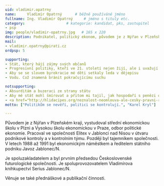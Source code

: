 ```yaml
---
uid: vladimir.opatrny
name:     Vladimír Opatrný  	# běžně používáné jméno
fullname: Ing. Vladimír Opatrný  	# jméno s tituly etc.
category:                 	# kategorie: kandidat, pks, zastupitel
- psp
img: people/vladimir-opatrny.jpg   # 165 x 220
description: Podnikatel, politický ekonom, původem je z Nýřan v Plzeňském kraji.           	# kratký popis, max 160 znaků
mail:
- vladimir.opatrny@pirati.cz
ordpsp: 5

supporting:
- Stát, který hájí zájmy svých občanů
- Progresivní politiky, kteří ve 21. století nejen žijí, ale i uvažují
- Aby se se slovem byrokracie mé děti setkaly leda v dějepisu
- Vodu. Což znamená bránit pokračujícímu suchu

notsupporting:
- Absurditám a buzeraci ze strany státu
- Aby mě stát mohl šmírovat a přitom mi tajil, jak hospodaří s penězi od lidí
- <a href="http://hlidacipes.org/neznalost-neomlouva-ale-cesky-pravni-rad-aktualne-obsahuje-kolem-2-milionu-pravnich-norem/" target="_blank">2.000.000 zákonům a právních norem</a>
motto: ["Politikům se nevěří, politici se kontrolují.", "Karel Kryl"]

---
```


Původem je z Nýřan v Plzeňském kraji, vystudoval střední ekonomickou školu v Plzni a Vysokou školu ekonomickou v Praze, odbor politické ekonomie.
Pracoval ve společnosti Elitex v Jablonci nad Nisou v útvaru podnikové kontroly a v kontrolním týmu. Později byl tajemníkem společnosti. V letech 1988 až 1991 byl ekonomickým náměstkem a ředitelem státního podniku Javoz Jablonec/N.

Je spoluzakladatelem a byl prvním předsedou Československé futurologické společnosti. Je spoluprovozovatelem Vladimírova knihkupectví Serius Jablonec/N.

Věnuje se také přednáškové a publikační činnosti.